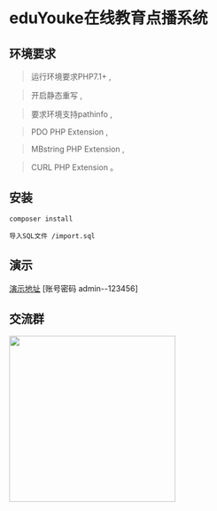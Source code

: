 eduYouke在线教育点播系统
===============


## 环境要求

> 运行环境要求PHP7.1+ ,

> 开启静态重写 ,

> 要求环境支持pathinfo ,

> PDO PHP Extension  ,

> MBstring PHP Extension ,

> CURL PHP Extension 。

## 安装

~~~
composer install

导入SQL文件 /import.sql
~~~

## 演示



[演示地址](http://edu.lixuqi.com/admin)
[账号密码 admin--123456]


## 交流群

<img src="https://edu.lixuqi.com/storage/topic/20200504/2c4e1f20deeb9971f70517e1396500db.png" width="300" height="300">


